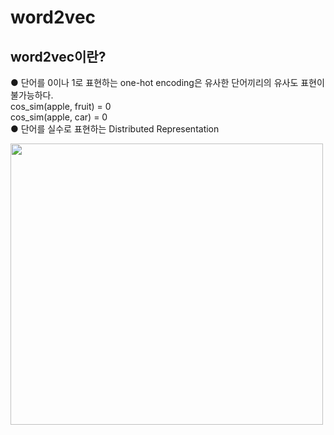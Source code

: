 # word2vec
## word2vec이란?
● 단어를 0이나 1로 표현하는 one-hot encoding은 유사한 단어끼리의 유사도 표현이 불가능하다.  
cos_sim(apple, fruit) = 0  
cos_sim(apple, car) = 0  
● 단어를 실수로 표현하는 Distributed Representation  

<img src="https://user-images.githubusercontent.com/98728682/152904099-a67b7e89-c412-483e-8176-eb626858d3d2.png" width="500" height="450">
